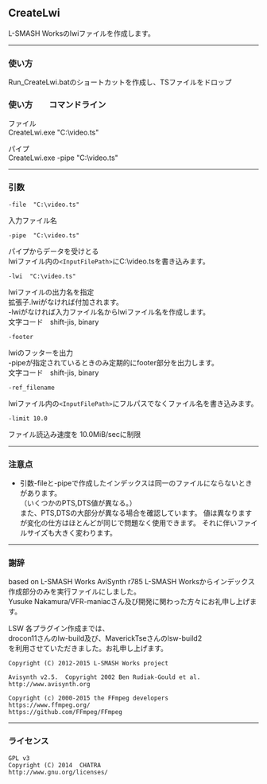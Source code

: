 ﻿
## CreateLwi

L-SMASH Worksのlwiファイルを作成します。


------------------------------------------------------------------
### 使い方

Run_CreateLwi.batのショートカットを作成し、TSファイルをドロップ


### 使い方　　コマンドライン

ファイル  
CreateLwi.exe  "C:\video.ts"

パイプ  
CreateLwi.exe  -pipe "C:\video.ts"



------------------------------------------------------------------
### 引数

    -file  "C:\video.ts"  
入力ファイル名


    -pipe  "C:\video.ts"  
パイプからデータを受けとる  
lwiファイル内の`<InputFilePath>`にC:\video.tsを書き込みます。  


    -lwi  "C:\video.ts"  
lwiファイルの出力名を指定  
拡張子.lwiがなければ付加されます。  
-lwiがなければ入力ファイル名からlwiファイル名を作成します。  
文字コード　shift-jis, binary


    -footer  
lwiのフッターを出力  
-pipeが指定されているときのみ定期的にfooter部分を出力します。  
文字コード　shift-jis, binary


    -ref_filename  
lwiファイル内の`<InputFilePath>`にフルパスでなくファイル名を書き込みます。


    -limit 10.0  
ファイル読込み速度を 10.0MiB/secに制限



------------------------------------------------------------------
### 注意点

* 引数-fileと-pipeで作成したインデックスは同一のファイルにならないときがあります。  
（いくつかのPTS,DTS値が異なる。）  
また、PTS,DTSの大部分が異なる場合を確認しています。
値は異なりますが変化の仕方はほとんどが同じで問題なく使用できます。
それに伴いファイルサイズも大きく変わります。



------------------------------------------------------------------
### 謝辞
based on L-SMASH Works AviSynth r785
L-SMASH Worksからインデックス作成部分のみを実行ファイルにしました。  
Yusuke Nakamura/VFR-maniacさん及び開発に関わった方々にお礼申し上げます。


LSW 各プラグイン作成までは、  
drocon11さんのlw-build及び、MaverickTseさんのlsw-build2  
を利用させていただきました。お礼申し上げます。


    Copyright (C) 2012-2015 L-SMASH Works project

    Avisynth v2.5.  Copyright 2002 Ben Rudiak-Gould et al.
    http://www.avisynth.org

    Copyright (c) 2000-2015 the FFmpeg developers  
    https://www.ffmpeg.org/  
    https://github.com/FFmpeg/FFmpeg  

    
------------------------------------------------------------------
### ライセンス

    GPL v3
    Copyright (C) 2014  CHATRA
    http://www.gnu.org/licenses/

